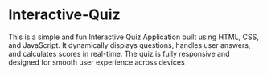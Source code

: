 # Interactive-Quiz
This is a simple and fun Interactive Quiz Application built using HTML, CSS, and JavaScript. It dynamically displays questions, handles user answers, and calculates scores in real-time. The quiz is fully responsive and designed for smooth user experience across devices
